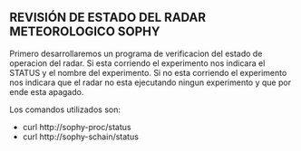 **REVISIÓN DE ESTADO DEL RADAR METEOROLOGICO SOPHY**
---

Primero desarrollaremos un programa de verificacion del estado de operacion del radar.
Si esta corriendo el experimento nos indicara el STATUS y el nombre del experimento.
Si no esta corriendo el experimento nos indicara que el radar no esta ejecutando ningun experimento y que por ende esta apagado.

Los comandos utilizados son:
* curl http://sophy-proc/status
* curl http://sophy-schain/status

